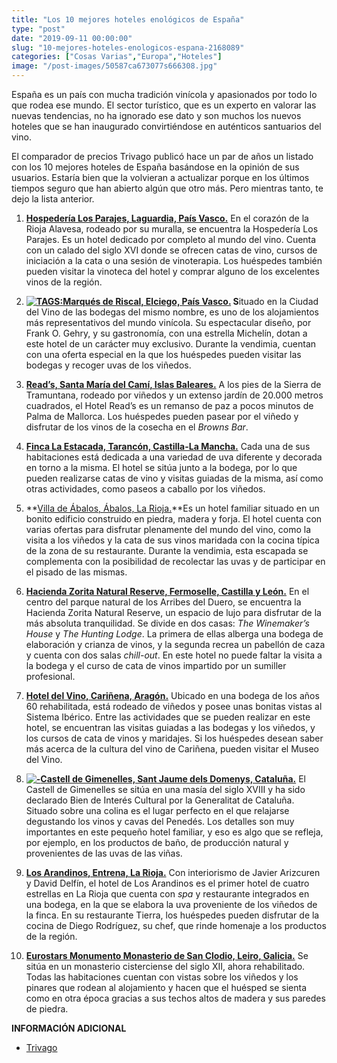 ```yaml
---
title: "Los 10 mejores hoteles enológicos de España"
type: "post"
date: "2019-09-11 00:00:00"
slug: "10-mejores-hoteles-enologicos-espana-2168089"
categories: ["Cosas Varias","Europa","Hoteles"]
image: "/post-images/50587ca673077s666308.jpg"
---
```


España es un país con mucha tradición vinícola y apasionados por todo lo que rodea ese mundo. El sector turístico, que es un experto en valorar las nuevas tendencias, no ha ignorado ese dato y son muchos los nuevos hoteles que se han inaugurado convirtiéndose en auténticos santuarios del vino.  
  
El comparador de precios Trivago publicó hace un par de años un listado con los 10 mejores hoteles de España basándose en la opinión de sus usuarios. Estaría bien que la volvieran a actualizar porque en los últimos tiempos seguro que han abierto algún que otro más. Pero mientras tanto, te dejo la lista anterior.

1. **[Hospedería Los Parajes, Laguardia, País Vasco.](http://www.trivago.es/laguardia-82343/hotel/hospederia-los-parajes-1559141)** En el corazón de la Rioja Alavesa, rodeado por su muralla, se encuentra la Hospedería Los Parajes. Es un hotel dedicado por completo al mundo del vino. Cuenta con un calado del siglo XVI donde se ofrecen catas de vino, cursos de iniciación a la cata o una sesión de vinoterapia. Los huéspedes también pueden visitar la vinoteca del hotel y comprar alguno de los excelentes vinos de la región.

2. **[![ TAGS:](/post-images/50587ca673077s666308.jpg "Bodegas del Hotel de Marques de Riscal")](/post-images/50587ca673077s666308.jpg)[Marqués de Riscal, Elciego, País Vasco.](http://www.trivago.es/eltziego-elciego-82231/hotel/marques-de-riscal--164655) S**ituado en la Ciudad del Vino de las bodegas del mismo nombre, es uno de los alojamientos más representativos del mundo vinícola. Su espectacular diseño, por Frank O. Gehry, y su gastronomía, con una estrella Michelín, dotan a este hotel de un carácter muy exclusivo. Durante la vendimia, cuentan con una oferta especial en la que los huéspedes pueden visitar las bodegas y recoger uvas de los viñedos.

3. **[Read’s, Santa María del Camí, Islas Baleares.](http://www.trivago.es/santa-maria-del-cami-50711/hotel/reads-15832)** A los pies de la Sierra de Tramuntana, rodeado por viñedos y un extenso jardín de 20.000 metros cuadrados, el Hotel Read’s es un remanso de paz a pocos minutos de Palma de Mallorca. Los huéspedes pueden pasear por el viñedo y disfrutar de los vinos de la cosecha en el *Browns Bar*.

4. **[Finca La Estacada, Tarancón, Castilla-La Mancha.](http://www.trivago.es/tarancon-342996/hotel/complejo-enoturistico-finca-la-estacada-1559801)** Cada una de sus habitaciones está dedicada a una variedad de uva diferente y decorada en torno a la misma. El hotel se sitúa junto a la bodega, por lo que pueden realizarse catas de vino y visitas guiadas de la misma, así como otras actividades, como paseos a caballo por los viñedos.

5. **[Villa de Ábalos, Ábalos, La Rioja.](http://www.trivago.es/abalos-102829/hotel/villa-de-abalos-184961)**Es un hotel familiar situado en un bonito edificio construido en piedra, madera y forja. El hotel cuenta con varias ofertas para disfrutar plenamente del mundo del vino, como la visita a los viñedos y la cata de sus vinos maridada con la cocina típica de la zona de su restaurante. Durante la vendimia, esta escapada se complementa con la posibilidad de recolectar las uvas y de participar en el pisado de las mismas.

6. **[Hacienda Zorita Natural Reserve, Fermoselle, Castilla y León.](http://www.trivago.es/fermoselle-131621/hotel/hacienda-zorita-natural-reserve-511051)** En el centro del parque natural de los Arribes del Duero, se encuentra la Hacienda Zorita Natural Reserve, un espacio de lujo para disfrutar de la más absoluta tranquilidad. Se divide en dos casas: *The Winemaker’s House* y *The Hunting Lodge*. La primera de ellas alberga una bodega de elaboración y crianza de vinos, y la segunda recrea un pabellón de caza y cuenta con dos salas *chill-out*. En este hotel no puede faltar la visita a la bodega y el curso de cata de vinos impartido por un sumiller profesional.

7. **[Hotel del Vino, Cariñena, Aragón.](http://www.trivago.es/carinena-351786/hotel/del-vino-1129989)** Ubicado en una bodega de los años 60 rehabilitada, está rodeado de viñedos y posee unas bonitas vistas al Sistema Ibérico. Entre las actividades que se pueden realizar en este hotel, se encuentran las visitas guiadas a las bodegas y los viñedos, y los cursos de cata de vinos y maridajes. Si los huéspedes desean saber más acerca de la cultura del vino de Cariñena, pueden visitar el Museo del Vino.

8. **[![ - ](/post-images/50587d4095264s3772350.jpg "habitación del hotel Gimenelles")](/post-images/50587d4095264s3772350.jpg)[Castell de Gimenelles, Sant Jaume dels Domenys, Cataluña.](http://www.trivago.es/sant-jaume-dels-domenys-san-jaime-dels-domenys-358586/hotel/castell-de-gimenelles-1215864)** El Castell de Gimenelles se sitúa en una masía del siglo XVIII y ha sido declarado Bien de Interés Cultural por la Generalitat de Cataluña. Situado sobre una colina es el lugar perfecto en el que relajarse degustando los vinos y cavas del Penedés. Los detalles son muy importantes en este pequeño hotel familiar, y eso es algo que se refleja, por ejemplo, en los productos de baño, de producción natural y provenientes de las uvas de las viñas.

9. **[Los Arandinos, Entrena, La Rioja.](http://www.trivago.es/entrena-102867/hotel/finca-los-arandinos-1919951)** Con interiorismo de Javier Arizcuren y David Delfín, el hotel de Los Arandinos es el primer hotel de cuatro estrellas en La Rioja que cuenta con *spa* y restaurante integrados en una bodega, en la que se elabora la uva proveniente de los viñedos de la finca. En su restaurante Tierra, los huéspedes pueden disfrutar de la cocina de Diego Rodríguez, su chef, que rinde homenaje a los productos de la región.

10. **[Eurostars Monumento Monasterio de San Clodio, Leiro, Galicia.](http://www.trivago.es/leiro-108053/hotel/eurostars-monumento-monasteiro-de-san-clodio-164683)**  Se sitúa en un monasterio cisterciense del siglo XII, ahora rehabilitado. Todas las habitaciones cuentan con vistas sobre los viñedos y los pinares que rodean al alojamiento y hacen que el huésped se sienta como en otra época gracias a sus techos altos de madera y sus paredes de piedra.

 **INFORMACIÓN ADICIONAL**

- [Trivago](http://www.trivago.es)